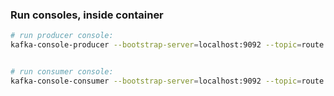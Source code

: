 ### Run consoles, inside container
```bash
# run producer console: 
kafka-console-producer --bootstrap-server=localhost:9092 --topic=route.new-direction


# run consumer console: 
kafka-console-consumer --bootstrap-server=localhost:9092 --topic=route.new-position --group=terminal
```
